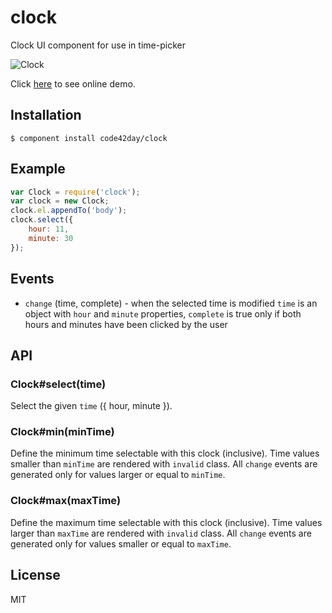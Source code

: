
# clock

  Clock UI component for use in time-picker

  ![Clock](https://gist.github.com/pirxpilot/5011178/raw/9da0b4c2194444a6a3965d71adaf2b8c59f1faba/preview.png)

  Click [here](http://code42day.github.io/clock/) to see online demo.

## Installation

    $ component install code42day/clock

## Example

```js
var Clock = require('clock');
var clock = new Clock;
clock.el.appendTo('body');
clock.select({
	hour: 11,
	minute: 30
});
```

## Events

  - `change` (time, complete) - when the selected time is modified
  	`time` is an object with `hour` and `minute` properties,
  	`complete` is true only if both hours and minutes have been clicked by the user

## API

### Clock#select(time)

Select the given `time` ({ hour, minute }).

### Clock#min(minTime)

Define the minimum time selectable with this clock (inclusive). Time values smaller than `minTime`
are rendered with `invalid` class. All `change` events are generated only for values larger or equal
to `minTime`.

### Clock#max(maxTime)

Define the maximum time selectable with this clock (inclusive). Time values larger than `maxTime`
are rendered with `invalid` class. All `change` events are generated only for values smaller or equal
to `maxTime`.

## License

  MIT
